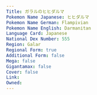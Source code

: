 ```yaml
---
﻿Title: ガラルのヒヒダルマ
Pokemon Name Japanese: ヒヒダルマ
Pokemon Name German: Flampivian
Pokemon Name English: Darmanitan
Language Card: Japanese
National Dex Number: 555
Region: Galar
Regional Form: true
Additional Form: false
Mega: false
Gigantamax: false
Cover: false
Link: 
Owned: 
---
```

